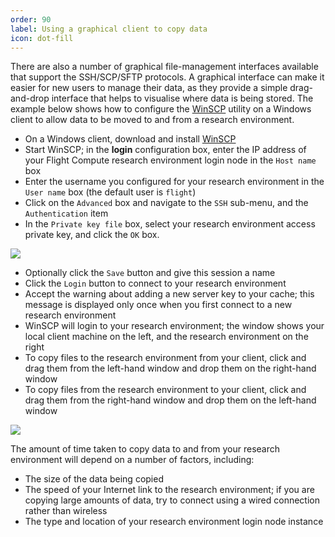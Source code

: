 ```yaml
---
order: 90
label: Using a graphical client to copy data
icon: dot-fill
---
```


There are also a number of graphical file-management interfaces available that support the SSH/SCP/SFTP protocols. A graphical interface can make it easier for new users to manage their data, as they provide a simple drag-and-drop interface that helps to visualise where data is being stored. The example below shows how to configure the [WinSCP](https://winscp.net/eng/download.php) utility on a Windows client to allow data to be moved to and from a research environment.

- On a Windows client, download and install [WinSCP](https://winscp.net/eng/download.php)
- Start WinSCP; in the **login** configuration box, enter the IP address of your Flight Compute research environment login node in the `Host name` box
- Enter the username you configured for your research environment in the `User name` box (the default user is `flight`)
- Click on the `Advanced` box and navigate to the `SSH` sub-menu, and the `Authentication` item
- In the `Private key file` box, select your research environment access private key, and click the `OK` box.

![](/images/winscpconfig.png)

- Optionally click the `Save` button and give this session a name
- Click the `Login` button to connect to your research environment
- Accept the warning about adding a new server key to your cache; this message is displayed only once when you first connect to a new research environment
- WinSCP will login to your research environment; the window shows your local client machine on the left, and the research environment on the right
- To copy files to the research environment from your client, click and drag them from the left-hand window and drop them on the right-hand window
- To copy files from the research environment to your client, click and drag them from the right-hand window and drop them on the left-hand window


![](/images/winscpcopyfiles.png)

The amount of time taken to copy data to and from your research environment will depend on a number of factors, including:

- The size of the data being copied
- The speed of your Internet link to the research environment; if you are copying large amounts of data, try to connect using a wired connection rather than wireless
- The type and location of your research environment login node instance

